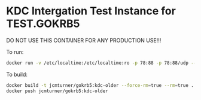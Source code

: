 # KDC Intergation Test Instance for TEST.GOKRB5

DO NOT USE THIS CONTAINER FOR ANY PRODUCTION USE!!!

To run:
```bash
docker run -v /etc/localtime:/etc/localtime:ro -p 78:88 -p 78:88/udp --rm --name gokrb5-kdc-older jcmturner/gokrb5:kdc-older &
```

To build:
```bash
docker build -t jcmturner/gokrb5:kdc-older --force-rm=true --rm=true .
docker push jcmturner/gokrb5:kdc-older
```